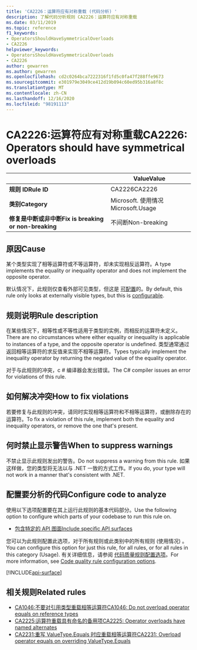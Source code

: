 ```yaml
---
title: 'CA2226：运算符应有对称重载 (代码分析) '
description: 了解代码分析规则 CA2226：运算符应有对称重载
ms.date: 03/11/2019
ms.topic: reference
f1_keywords:
- OperatorsShouldHaveSymmetricalOverloads
- CA2226
helpviewer_keywords:
- OperatorsShouldHaveSymmetricalOverloads
- CA2226
author: gewarren
ms.author: gewarren
ms.openlocfilehash: cd2c0264bca7222316f1fd5c0fa47f288ffe9673
ms.sourcegitcommit: e301979e3049ce412d19b094c60ed95b316a8f8c
ms.translationtype: MT
ms.contentlocale: zh-CN
ms.lasthandoff: 12/16/2020
ms.locfileid: "98191113"
---
```

# <a name="ca2226-operators-should-have-symmetrical-overloads"></a><span data-ttu-id="942ba-103">CA2226:运算符应有对称重载</span><span class="sxs-lookup"><span data-stu-id="942ba-103">CA2226: Operators should have symmetrical overloads</span></span>

| | <span data-ttu-id="942ba-104">Value</span><span class="sxs-lookup"><span data-stu-id="942ba-104">Value</span></span> |
|-|-|
| <span data-ttu-id="942ba-105">**规则 ID**</span><span class="sxs-lookup"><span data-stu-id="942ba-105">**Rule ID**</span></span> |<span data-ttu-id="942ba-106">CA2226</span><span class="sxs-lookup"><span data-stu-id="942ba-106">CA2226</span></span>|
| <span data-ttu-id="942ba-107">**类别**</span><span class="sxs-lookup"><span data-stu-id="942ba-107">**Category**</span></span> |<span data-ttu-id="942ba-108">Microsoft. 使用情况</span><span class="sxs-lookup"><span data-stu-id="942ba-108">Microsoft.Usage</span></span>|
| <span data-ttu-id="942ba-109">**修复是中断或非中断**</span><span class="sxs-lookup"><span data-stu-id="942ba-109">**Fix is breaking or non-breaking**</span></span> |<span data-ttu-id="942ba-110">不间断</span><span class="sxs-lookup"><span data-stu-id="942ba-110">Non-breaking</span></span>|

## <a name="cause"></a><span data-ttu-id="942ba-111">原因</span><span class="sxs-lookup"><span data-stu-id="942ba-111">Cause</span></span>

<span data-ttu-id="942ba-112">某个类型实现了相等运算符或不等运算符，却未实现相反运算符。</span><span class="sxs-lookup"><span data-stu-id="942ba-112">A type implements the equality or inequality operator and does not implement the opposite operator.</span></span>

<span data-ttu-id="942ba-113">默认情况下，此规则仅查看外部可见类型，但这是 [可配置](#configure-code-to-analyze)的。</span><span class="sxs-lookup"><span data-stu-id="942ba-113">By default, this rule only looks at externally visible types, but this is [configurable](#configure-code-to-analyze).</span></span>

## <a name="rule-description"></a><span data-ttu-id="942ba-114">规则说明</span><span class="sxs-lookup"><span data-stu-id="942ba-114">Rule description</span></span>

<span data-ttu-id="942ba-115">在某些情况下，相等性或不等性适用于类型的实例，而相反的运算符未定义。</span><span class="sxs-lookup"><span data-stu-id="942ba-115">There are no circumstances where either equality or inequality is applicable to instances of a type, and the opposite operator is undefined.</span></span> <span data-ttu-id="942ba-116">类型通常通过返回相等运算符的求反值来实现不相等运算符。</span><span class="sxs-lookup"><span data-stu-id="942ba-116">Types typically implement the inequality operator by returning the negated value of the equality operator.</span></span>

<span data-ttu-id="942ba-117">对于与此规则的冲突，c # 编译器会发出错误。</span><span class="sxs-lookup"><span data-stu-id="942ba-117">The C# compiler issues an error for violations of this rule.</span></span>

## <a name="how-to-fix-violations"></a><span data-ttu-id="942ba-118">如何解决冲突</span><span class="sxs-lookup"><span data-stu-id="942ba-118">How to fix violations</span></span>

<span data-ttu-id="942ba-119">若要修复与此规则的冲突，请同时实现相等运算符和不相等运算符，或删除存在的运算符。</span><span class="sxs-lookup"><span data-stu-id="942ba-119">To fix a violation of this rule, implement both the equality and inequality operators, or remove the one that's present.</span></span>

## <a name="when-to-suppress-warnings"></a><span data-ttu-id="942ba-120">何时禁止显示警告</span><span class="sxs-lookup"><span data-stu-id="942ba-120">When to suppress warnings</span></span>

<span data-ttu-id="942ba-121">不禁止显示此规则发出的警告。</span><span class="sxs-lookup"><span data-stu-id="942ba-121">Do not suppress a warning from this rule.</span></span> <span data-ttu-id="942ba-122">如果这样做，您的类型将无法以与 .NET 一致的方式工作。</span><span class="sxs-lookup"><span data-stu-id="942ba-122">If you do, your type will not work in a manner that's consistent with .NET.</span></span>

## <a name="configure-code-to-analyze"></a><span data-ttu-id="942ba-123">配置要分析的代码</span><span class="sxs-lookup"><span data-stu-id="942ba-123">Configure code to analyze</span></span>

<span data-ttu-id="942ba-124">使用以下选项配置要在其上运行此规则的基本代码部分。</span><span class="sxs-lookup"><span data-stu-id="942ba-124">Use the following option to configure which parts of your codebase to run this rule on.</span></span>

- [<span data-ttu-id="942ba-125">包含特定的 API 图面</span><span class="sxs-lookup"><span data-stu-id="942ba-125">Include specific API surfaces</span></span>](#include-specific-api-surfaces)

<span data-ttu-id="942ba-126">您可以为此规则配置此选项，对于所有规则或此类别中的所有规则 (使用情况) 。</span><span class="sxs-lookup"><span data-stu-id="942ba-126">You can configure this option for just this rule, for all rules, or for all rules in this category (Usage).</span></span> <span data-ttu-id="942ba-127">有关详细信息，请参阅 [代码质量规则配置选项](../code-quality-rule-options.md)。</span><span class="sxs-lookup"><span data-stu-id="942ba-127">For more information, see [Code quality rule configuration options](../code-quality-rule-options.md).</span></span>

[!INCLUDE[api-surface](~/includes/code-analysis/api-surface.md)]

## <a name="related-rules"></a><span data-ttu-id="942ba-128">相关规则</span><span class="sxs-lookup"><span data-stu-id="942ba-128">Related rules</span></span>

- [<span data-ttu-id="942ba-129">CA1046:不要对引用类型重载相等运算符</span><span class="sxs-lookup"><span data-stu-id="942ba-129">CA1046: Do not overload operator equals on reference types</span></span>](ca1046.md)
- [<span data-ttu-id="942ba-130">CA2225:运算符重载具有命名的备用项</span><span class="sxs-lookup"><span data-stu-id="942ba-130">CA2225: Operator overloads have named alternates</span></span>](ca2225.md)
- [<span data-ttu-id="942ba-131">CA2231:重写 ValueType.Equals 时应重载相等运算符</span><span class="sxs-lookup"><span data-stu-id="942ba-131">CA2231: Overload operator equals on overriding ValueType.Equals</span></span>](ca2231.md)
